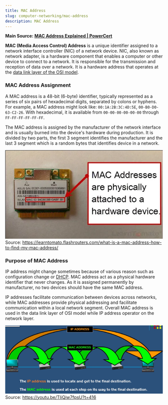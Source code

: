 ```yaml
---
title: MAC Address
slug: computer-networking/mac-address
description: MAC Address
---
```


**Main Source: [MAC Address Explained | PowerCert](https://youtu.be/TIiQiw7fpsU)**

**MAC (Media Access Control) Address** is a unique identifier assigned to a network interface controller (NIC) of a network device. NIC, also known as network adapter, is a hardware component that enables a computer or other device to connect to a network. It is responsible for the transmission and reception of data over a network. It is a hardware address that operates at the [data link layer of the OSI model](/cs-notes/computer-networking/osi-model#osi-layers).

### MAC Address Assignment

A MAC address is a 48-bit (6-byte) identifier, typically represented as a series of six pairs of hexadecimal digits, separated by colons or hyphens. For example, a MAC address might look like: `00:1A:2B:3C:4D:5E`, `00-B0-D0-63-C2-26`. With hexadecimal, it is available from `00-00-00-00-00-00` through `FF-FF-FF-FF-FF-FF`.

The MAC address is assigned by the manufacturer of the network interface and is usually burned into the device's hardware during production. It is divided by two parts, the first 3 segment identifies the manufacturer and the last 3 segment which is a random bytes that identifies device in a network.

![MAC address in hardware](./mac-address-in-hardware.png)  
Source: https://learntomato.flashrouters.com/what-is-a-mac-address-how-to-find-my-mac-address/

### Purpose of MAC Address

IP address might change sometimes because of various reason such as configuration change or [DHCP](/cs-notes/computer-networking/dhcp). MAC address act as a physical hardware identifier that never changes. As it is assigned permanently by manufacturer, no two devices should have the same MAC address.

IP addresses facilitate communication between devices across networks, while MAC addresses provide physical addressing and facilitate communication within a local network segment. Overall MAC address is used in the data link layer of OSI model while IP address operator on the network layer.

![MAC address facilitate communication between local network while IP communicate directly to the destination](./mac-address-purpose.png)  
Source: https://youtu.be/TIiQiw7fpsU?t=416
